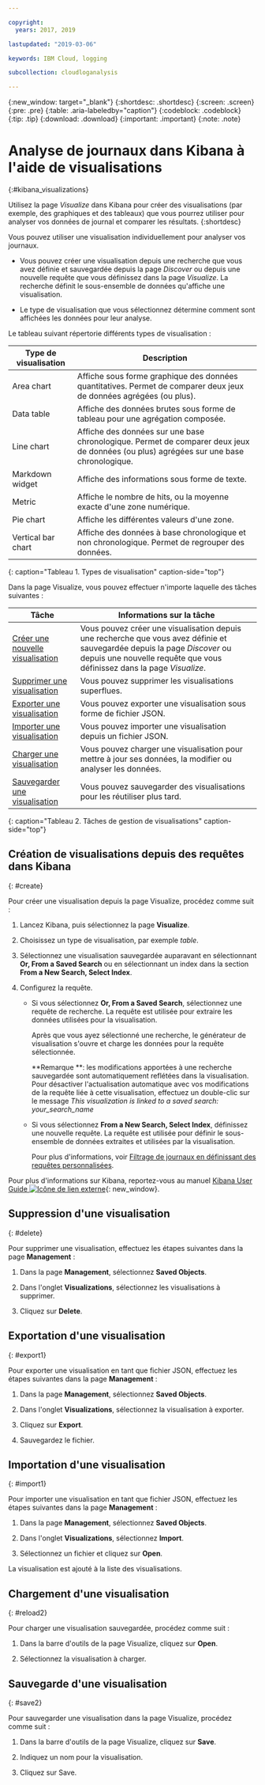 ```yaml
---

copyright:
  years: 2017, 2019

lastupdated: "2019-03-06"

keywords: IBM Cloud, logging

subcollection: cloudloganalysis

---
```


{:new_window: target="_blank"}
{:shortdesc: .shortdesc}
{:screen: .screen}
{:pre: .pre}
{:table: .aria-labeledby="caption"}
{:codeblock: .codeblock}
{:tip: .tip}
{:download: .download}
{:important: .important}
{:note: .note}

# Analyse de journaux dans Kibana à l'aide de visualisations 
{:#kibana_visualizations}

Utilisez la page *Visualize* dans Kibana pour créer des visualisations (par exemple, des graphiques et des tableaux) que vous pourrez utiliser pour analyser vos données de journal et comparer les résultats. 
{:shortdesc}

Vous pouvez utiliser une visualisation individuellement pour analyser vos journaux. 

* Vous pouvez créer une visualisation depuis une recherche que vous avez définie et sauvegardée depuis la page *Discover* ou depuis une nouvelle requête que vous définissez dans la page *Visualize*. La recherche définit le sous-ensemble de données qu'affiche une visualisation.

* Le type de visualisation que vous sélectionnez détermine comment sont affichées les données pour leur analyse.

Le tableau suivant répertorie différents types de visualisation :

| Type de visualisation | Description |
|-----------------------|-------------|
| Area chart | Affiche sous forme graphique des données quantitatives. Permet de comparer deux jeux de données agrégées (ou plus). |
| Data table | Affiche des données brutes sous forme de tableau pour une agrégation composée. |
| Line chart | Affiche des données sur une base chronologique. Permet de comparer deux jeux de données (ou plus) agrégées sur une base chronologique. |
| Markdown widget | Affiche des informations sous forme de texte. |
| Metric | Affiche le nombre de hits, ou la moyenne exacte d'une zone numérique. |
| Pie chart | Affiche les différentes valeurs d'une zone. | 
| Vertical bar chart | Affiche des données à base chronologique et non chronologique. Permet de regrouper des données. |
{: caption="Tableau 1. Types de visualisation" caption-side="top"}

Dans la page Visualize, vous pouvez effectuer n'importe laquelle des tâches suivantes :

| Tâche | Informations sur la tâche |
|------|------------------|
| [Créer une nouvelle visualisation](/docs/services/CloudLogAnalysis/kibana?topic=cloudloganalysis-kibana_visualizations#create) | Vous pouvez créer une visualisation depuis une recherche que vous avez définie et sauvegardée depuis la page *Discover* ou depuis une nouvelle requête que vous définissez dans la page *Visualize*. |
| [Supprimer une visualisation](/docs/services/CloudLogAnalysis/kibana?topic=cloudloganalysis-kibana_visualizations#delete) | Vous pouvez supprimer les visualisations superflues. |
| [Exporter une visualisation](/docs/services/CloudLogAnalysis/kibana?topic=cloudloganalysis-kibana_visualizations#export) | Vous pouvez exporter une visualisation sous forme de fichier JSON.  |
| [Importer une visualisation](/docs/services/CloudLogAnalysis/kibana?topic=cloudloganalysis-kibana_visualizations#import1) | Vous pouvez importer une visualisation depuis un fichier JSON.  |
| [Charger une visualisation](/docs/services/CloudLogAnalysis/kibana?topic=cloudloganalysis-kibana_visualizations#reload2) | Vous pouvez charger une visualisation pour mettre à jour ses données, la modifier ou analyser les données. |
| [Sauvegarder une visualisation](/docs/services/CloudLogAnalysis/kibana?topic=cloudloganalysis-kibana_visualizations#save2) | Vous pouvez sauvegarder des visualisations pour les réutiliser plus tard. |
{: caption="Tableau 2. Tâches de gestion de visualisations" caption-side="top"}


## Création de visualisations depuis des requêtes dans Kibana
{: #create}

Pour créer une visualisation depuis la page Visualize, procédez comme suit :

1. Lancez Kibana, puis sélectionnez la page **Visualize**.

2. Choisissez un type de visualisation, par exemple *table*.

3. Sélectionnez une visualisation sauvegardée auparavant en sélectionnant **Or, From a Saved Search** ou en sélectionnant un index dans la section **From a New Search, Select Index**.

4. Configurez la requête.

    * Si vous sélectionnez **Or, From a Saved Search**, sélectionnez une requête de recherche. La requête est utilisée pour extraire les données utilisées pour la visualisation. 
	
	    Après que vous ayez sélectionné une recherche, le générateur de visualisation s'ouvre et charge les données pour la requête sélectionnée. 
		
		**Remarque **: les modifications apportées à une recherche sauvegardée sont automatiquement reflétées dans la visualisation. Pour désactiver l'actualisation automatique avec vos modifications de la requête liée à cette visualisation, effectuez un double-clic sur le message *This visualization is linked to a saved search: your_search_name* 

    * Si vous sélectionnez **From a New Search, Select Index**, définissez une nouvelle requête. La requête est utilisée pour définir le sous-ensemble de données extraites et utilisées par la visualisation.

        Pour plus d'informations, voir [Filtrage de journaux en définissant des requêtes personnalisées](/docs/services/CloudLogAnalysis/kibana?topic=cloudloganalysis-define_search#define_search).

Pour plus d'informations sur Kibana, reportez-vous au manuel [Kibana User Guide ![Icône de lien externe](../../../icons/launch-glyph.svg "Icône de lien externe")](https://www.elastic.co/guide/en/kibana/5.1/index.html){: new_window}.


## Suppression d'une visualisation
{: #delete}

Pour supprimer une visualisation, effectuez les étapes suivantes dans la page **Management** :

1. Dans la page **Management**, sélectionnez **Saved Objects**.

2. Dans l'onglet **Visualizations**, sélectionnez les visualisations à supprimer.

3. Cliquez sur **Delete**.


## Exportation d'une visualisation
{: #export1}

Pour exporter une visualisation en tant que fichier JSON, effectuez les étapes suivantes dans la page **Management** :

1. Dans la page **Management**, sélectionnez **Saved Objects**.

2. Dans l'onglet **Visualizations**, sélectionnez la visualisation à exporter.

3. Cliquez sur **Export**.

4. Sauvegardez le fichier.

## Importation d'une visualisation
{: #import1}

Pour importer une visualisation en tant que fichier JSON, effectuez les étapes suivantes dans la page **Management** :

1. Dans la page **Management**, sélectionnez **Saved Objects**.

2. Dans l'onglet **Visualizations**, sélectionnez **Import**.

3. Sélectionnez un fichier et cliquez sur **Open**.

La visualisation est ajouté à la liste des visualisations.


 
## Chargement d'une visualisation
{: #reload2}

Pour charger une visualisation sauvegardée, procédez comme suit :

1. Dans la barre d'outils de la page Visualize, cliquez sur **Open**.

2. Sélectionnez la visualisation à charger. 


## Sauvegarde d'une visualisation
{: #save2}

Pour sauvegarder une visualisation dans la page Visualize, procédez comme suit :

1. Dans la barre d'outils de la page Visualize, cliquez sur **Save**.

2. Indiquez un nom pour la visualisation.

3. Cliquez sur Save. 


